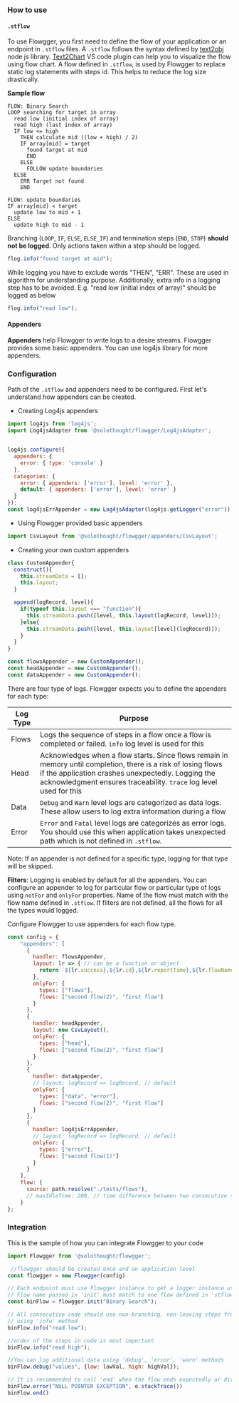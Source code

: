 ### How to use
#### `.stflow`
To use Flowgger, you first need to define the flow of your application or an endpoint in `.stflow` files. A `.stflow` follows the syntax defined by [text2obj](https://github.com/NaturalIntelligence/text2obj) node js library. [Text2Chart](https://marketplace.visualstudio.com/items?itemName=SoloThought.text2chart) VS code plugin can help you to visualize the flow using flow chart. A flow defined in `.stflow`, is used by Flowgger to replace static log statements with steps id. This helps to reduce the log size drastically.

**Sample flow**
```stflow
FLOW: Binary Search
LOOP searching for target in array
  read low (initial index of array)
  read high (last index of array)
  IF low <= high
    THEN calculate mid ((low + high) / 2)
    IF array[mid] = target
      found target at mid
      END
    ELSE
      FOLLOW update boundaries
  ELSE
    ERR Target not found
    END

FLOW: update boundaries
IF array[mid] < target
  update low to mid + 1
ELSE
  update high to mid - 1
```

Branching (`LOOP`, `IF`, `ELSE`, `ELSE_IF`) and termination steps (`END`, `STOP`) **should not be logged**. Only actions taken within a step should be logged.
```js
flog.info("found target at mid");
```
While logging you have to exclude words "THEN", "ERR". These are used in algorithm for understanding purpose. Additionally, extra info in a logging step has to be avoided. E.g. "read low (initial index of array)" should be logged as below

```js
flog.info("read low");
```

#### Appenders
**Appenders** help Flowgger to write logs to a desire streams. Flowgger provides some basic appenders. You can use log4js library for more appenders.

### Configuration
Path of the `.stflow` and appenders need to be configured. First let's understand how appenders can be created.

- Creating Log4js appenders
```js
import log4js from 'log4js';
import Log4jsAdapter from '@solothought/flowgger/Log4jsAdapter';


log4js.configure({
  appenders: {
    error: { type: 'console' }
  },
  categories: {
    error: { appenders: ['error'], level: 'error' },
    default: { appenders: ['error'], level: 'error' }
  }
});
const log4jsErrAppender = new Log4jsAdapter(log4js.getLogger("error"));
```

- Using Flowgger provided basic appenders
```js
import CsvLayout from '@solothought/flowgger/appenders/CsvLayout';
```

- Creating your own custom appenders
```js
class CustomAppender{
  construct(){
    this.streamData = [];
    this.layout;
  }

  append(logRecord, level){
    if(typeof this.layout === "function"){
      this.streamData.push([level, this.layout(logRecord, level)]);
    }else{
      this.streamData.push([level, this.layout[level](logRecord)]);
    }
  }
}

const flowsAppender = new CustomAppender();
const headAppender = new CustomAppender();
const dataAppender = new CustomAppender();
```

There are four type of logs. Flowgger expects you to define the appenders for each type:

| Log Type | Purpose                                                                                                                                                                                                                                   |
| -------- | ----------------------------------------------------------------------------------------------------------------------------------------------------------------------------------------------------------------------------------------- |
| Flows    | Logs the sequence of steps in a flow once a flow is completed or failed. `info` log level is used for this                                                                                                                                |
| Head     | Acknowledges when a flow starts. Since flows remain in memory until completion, there is a risk of losing flows if the application crashes unexpectedly. Logging the acknowledgment ensures traceability. `trace` log level used for this |
| Data     | `Debug` and `Warn` level logs are categorized as data logs. These allow users to log extra information during a flow                                                                                                                      |
| Error    | `Error` and `Fatal` level logs are categorizes as error logs. You should use this when application takes unexpected path which is not defined in `.stflow`.                                                                               |
Note: If an appender is not defined for a specific type, logging for that type will be skipped. 

**Filters**: Logging is enabled by default for all the appenders. You can configure an appender to log for particular flow or particular type of logs using `notFor` and `onlyFor` properties. Name of the flow must match with the flow name defined in `.stflow`. If filters are not defined, all the flows for all the types would logged.

Configure Flowgger to use appenders for each flow type.
```js
const config = {
    "appenders": [
      {
        handler: flowsAppender,
        layout: lr => { // can be a function or object
          return `${lr.success},${lr.id},${lr.reportTime},${lr.flowName},${lr.steps}`;
        },
        onlyFor: {
          types: ["flows"],
          flows: ["second flow(2)", "first flow"]
        }
      },
      {
        handler: headAppender,
        layout: new CsvLayout(),
        onlyFor: {
          types: ["head"],
          flows: ["second flow(2)", "first flow"]
        }
      },
      {
        handler: dataAppender,
        // layout: logRecord => logRecord, // default
        onlyFor: {
          types: ["data", "error"],
          flows: ["second flow(2)", "first flow"]
        }
      },
      {
        handler: log4jsErrAppender,
        // layout: logRecord => logRecord, // default
        onlyFor: {
          types: ["error"],
          flows: ["second flow(1)"]
        }
      }
    ],
    flow: {
      source: path.resolve("./tests/flows"),
      // maxIdleTime: 200, // time difference between two consecutive steps
    }
};
```

### Integration

This is the sample of how you can integrate Flowgger to your code
```js
import Flowgger from '@solothought/flowgger';

 //flowgger should be created once and on application level
const flowgger = new Flowgger(config)

// Each endpoint must use Flowgger instance to get a logger instance using 'init' before stating logging
// Flow name passed in 'init' must match to one flow defined in 'stflow' files.
const binFlow = flowgger.init("Binary Search");

// All consecutive code should use non-branching, non-leaving steps from the flow
// using 'info' method
binFlow.info("read low");

//order of the steps in code is most important
binFlow.info("read high");

//You can log additional data using 'debug', 'error', 'warn' methods
binFlow.debug("values", {low: lowVal, high: highVal});

// It is recommended to call 'end' when the flow ends expectedly or divert to unexpected path
binFlow.error("NULL POINTER EXCEPTION", e.stackTrace())
binFlow.end()
```

